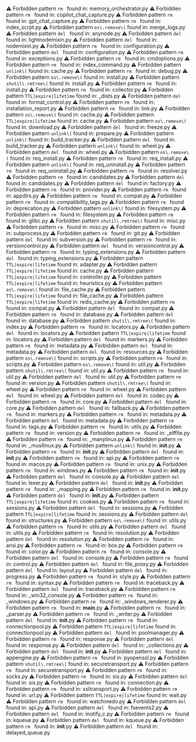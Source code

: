 ⚠️  Forbidden pattern `rm ` found in: memory_orchestrator.py
⚠️  Forbidden pattern `rm ` found in: copilot_chat_capture.py
⚠️  Forbidden pattern `rm ` found in: gpt_chat_capture.py
⚠️  Forbidden pattern `rm ` found in: index_scrpt.py
⚠️  Forbidden pattern `os\.remove\(` found in: merge_logs.py
⚠️  Forbidden pattern `del ` found in: anynode.py
⚠️  Forbidden pattern `del ` found in: lightnodemixin.py
⚠️  Forbidden pattern `del ` found in: nodemixin.py
⚠️  Forbidden pattern `rm ` found in: configuration.py
⚠️  Forbidden pattern `del ` found in: configuration.py
⚠️  Forbidden pattern `rm ` found in: exceptions.py
⚠️  Forbidden pattern `rm ` found in: cmdoptions.py
⚠️  Forbidden pattern `rm ` found in: index_command.py
⚠️  Forbidden pattern `unlink\(` found in: cache.py
⚠️  Forbidden pattern `rm ` found in: debug.py
⚠️  Forbidden pattern `os\.remove\(` found in: install.py
⚠️  Forbidden pattern `shutil\.rmtree\(` found in: install.py
⚠️  Forbidden pattern `rm ` found in: install.py
⚠️  Forbidden pattern `rm ` found in: collector.py
⚠️  Forbidden pattern `TTL|expire|lifetime` found in: _dists.py
⚠️  Forbidden pattern `del ` found in: format_control.py
⚠️  Forbidden pattern `rm ` found in: installation_report.py
⚠️  Forbidden pattern `rm ` found in: link.py
⚠️  Forbidden pattern `os\.remove\(` found in: cache.py
⚠️  Forbidden pattern `TTL|expire|lifetime` found in: cache.py
⚠️  Forbidden pattern `os\.remove\(` found in: download.py
⚠️  Forbidden pattern `del ` found in: freeze.py
⚠️  Forbidden pattern `unlink\(` found in: prepare.py
⚠️  Forbidden pattern `unlink\(` found in: build_tracker.py
⚠️  Forbidden pattern `del ` found in: build_tracker.py
⚠️  Forbidden pattern `unlink\(` found in: wheel.py
⚠️  Forbidden pattern `del ` found in: wheel.py
⚠️  Forbidden pattern `os\.remove\(` found in: req_install.py
⚠️  Forbidden pattern `rm ` found in: req_install.py
⚠️  Forbidden pattern `unlink\(` found in: req_uninstall.py
⚠️  Forbidden pattern `rm ` found in: req_uninstall.py
⚠️  Forbidden pattern `rm ` found in: resolver.py
⚠️  Forbidden pattern `rm ` found in: candidates.py
⚠️  Forbidden pattern `del ` found in: candidates.py
⚠️  Forbidden pattern `del ` found in: factory.py
⚠️  Forbidden pattern `rm ` found in: provider.py
⚠️  Forbidden pattern `rm ` found in: appdirs.py
⚠️  Forbidden pattern `rm ` found in: compat.py
⚠️  Forbidden pattern `rm ` found in: compatibility_tags.py
⚠️  Forbidden pattern `rm ` found in: deprecation.py
⚠️  Forbidden pattern `unlink\(` found in: filesystem.py
⚠️  Forbidden pattern `rm ` found in: filesystem.py
⚠️  Forbidden pattern `rm ` found in: glibc.py
⚠️  Forbidden pattern `shutil\.rmtree\(` found in: misc.py
⚠️  Forbidden pattern `rm ` found in: misc.py
⚠️  Forbidden pattern `rm ` found in: subprocess.py
⚠️  Forbidden pattern `rm ` found in: git.py
⚠️  Forbidden pattern `del ` found in: subversion.py
⚠️  Forbidden pattern `rm ` found in: versioncontrol.py
⚠️  Forbidden pattern `del ` found in: versioncontrol.py
⚠️  Forbidden pattern `rm ` found in: typing_extensions.py
⚠️  Forbidden pattern `del ` found in: typing_extensions.py
⚠️  Forbidden pattern `TTL|expire|lifetime` found in: adapter.py
⚠️  Forbidden pattern `TTL|expire|lifetime` found in: cache.py
⚠️  Forbidden pattern `TTL|expire|lifetime` found in: controller.py
⚠️  Forbidden pattern `TTL|expire|lifetime` found in: heuristics.py
⚠️  Forbidden pattern `os\.remove\(` found in: file_cache.py
⚠️  Forbidden pattern `TTL|expire|lifetime` found in: file_cache.py
⚠️  Forbidden pattern `TTL|expire|lifetime` found in: redis_cache.py
⚠️  Forbidden pattern `rm ` found in: compat.py
⚠️  Forbidden pattern `del ` found in: compat.py
⚠️  Forbidden pattern `rm ` found in: database.py
⚠️  Forbidden pattern `del ` found in: database.py
⚠️  Forbidden pattern `shutil\.rmtree\(` found in: index.py
⚠️  Forbidden pattern `rm ` found in: locators.py
⚠️  Forbidden pattern `del ` found in: locators.py
⚠️  Forbidden pattern `TTL|expire|lifetime` found in: locators.py
⚠️  Forbidden pattern `del ` found in: markers.py
⚠️  Forbidden pattern `rm ` found in: metadata.py
⚠️  Forbidden pattern `del ` found in: metadata.py
⚠️  Forbidden pattern `del ` found in: resources.py
⚠️  Forbidden pattern `os\.remove\(` found in: scripts.py
⚠️  Forbidden pattern `rm ` found in: scripts.py
⚠️  Forbidden pattern `os\.remove\(` found in: util.py
⚠️  Forbidden pattern `shutil\.rmtree\(` found in: util.py
⚠️  Forbidden pattern `rm ` found in: util.py
⚠️  Forbidden pattern `del ` found in: util.py
⚠️  Forbidden pattern `rm ` found in: version.py
⚠️  Forbidden pattern `shutil\.rmtree\(` found in: wheel.py
⚠️  Forbidden pattern `rm ` found in: wheel.py
⚠️  Forbidden pattern `del ` found in: wheel.py
⚠️  Forbidden pattern `del ` found in: codec.py
⚠️  Forbidden pattern `rm ` found in: core.py
⚠️  Forbidden pattern `del ` found in: core.py
⚠️  Forbidden pattern `del ` found in: fallback.py
⚠️  Forbidden pattern `rm ` found in: markers.py
⚠️  Forbidden pattern `rm ` found in: metadata.py
⚠️  Forbidden pattern `del ` found in: metadata.py
⚠️  Forbidden pattern `rm ` found in: tags.py
⚠️  Forbidden pattern `rm ` found in: utils.py
⚠️  Forbidden pattern `rm ` found in: version.py
⚠️  Forbidden pattern `rm ` found in: _elffile.py
⚠️  Forbidden pattern `rm ` found in: _manylinux.py
⚠️  Forbidden pattern `rm ` found in: _musllinux.py
⚠️  Forbidden pattern `unlink\(` found in: __init__.py
⚠️  Forbidden pattern `rm ` found in: __init__.py
⚠️  Forbidden pattern `del ` found in: __init__.py
⚠️  Forbidden pattern `rm ` found in: api.py
⚠️  Forbidden pattern `rm ` found in: macos.py
⚠️  Forbidden pattern `rm ` found in: unix.py
⚠️  Forbidden pattern `rm ` found in: windows.py
⚠️  Forbidden pattern `rm ` found in: __init__.py
⚠️  Forbidden pattern `del ` found in: console.py
⚠️  Forbidden pattern `del ` found in: lexer.py
⚠️  Forbidden pattern `del ` found in: __init__.py
⚠️  Forbidden pattern `rm ` found in: _mapping.py
⚠️  Forbidden pattern `rm ` found in: __init__.py
⚠️  Forbidden pattern `del ` found in: __init__.py
⚠️  Forbidden pattern `TTL|expire|lifetime` found in: cookies.py
⚠️  Forbidden pattern `rm ` found in: sessions.py
⚠️  Forbidden pattern `del ` found in: sessions.py
⚠️  Forbidden pattern `TTL|expire|lifetime` found in: sessions.py
⚠️  Forbidden pattern `del ` found in: structures.py
⚠️  Forbidden pattern `os\.remove\(` found in: utils.py
⚠️  Forbidden pattern `rm ` found in: utils.py
⚠️  Forbidden pattern `del ` found in: utils.py
⚠️  Forbidden pattern `rm ` found in: resolution.py
⚠️  Forbidden pattern `del ` found in: resolution.py
⚠️  Forbidden pattern `rm ` found in: ansi.py
⚠️  Forbidden pattern `rm ` found in: box.py
⚠️  Forbidden pattern `rm ` found in: color.py
⚠️  Forbidden pattern `rm ` found in: console.py
⚠️  Forbidden pattern `del ` found in: console.py
⚠️  Forbidden pattern `rm ` found in: control.py
⚠️  Forbidden pattern `del ` found in: file_proxy.py
⚠️  Forbidden pattern `del ` found in: layout.py
⚠️  Forbidden pattern `del ` found in: progress.py
⚠️  Forbidden pattern `rm ` found in: style.py
⚠️  Forbidden pattern `rm ` found in: syntax.py
⚠️  Forbidden pattern `rm ` found in: traceback.py
⚠️  Forbidden pattern `del ` found in: traceback.py
⚠️  Forbidden pattern `rm ` found in: _win32_console.py
⚠️  Forbidden pattern `rm ` found in: _windows.py
⚠️  Forbidden pattern `rm ` found in: _windows_renderer.py
⚠️  Forbidden pattern `rm ` found in: __main__.py
⚠️  Forbidden pattern `rm ` found in: _parser.py
⚠️  Forbidden pattern `rm ` found in: _writer.py
⚠️  Forbidden pattern `del ` found in: __init__.py
⚠️  Forbidden pattern `rm ` found in: connectionpool.py
⚠️  Forbidden pattern `TTL|expire|lifetime` found in: connectionpool.py
⚠️  Forbidden pattern `del ` found in: poolmanager.py
⚠️  Forbidden pattern `rm ` found in: response.py
⚠️  Forbidden pattern `del ` found in: response.py
⚠️  Forbidden pattern `del ` found in: _collections.py
⚠️  Forbidden pattern `del ` found in: __init__.py
⚠️  Forbidden pattern `del ` found in: appengine.py
⚠️  Forbidden pattern `rm ` found in: pyopenssl.py
⚠️  Forbidden pattern `shutil\.rmtree\(` found in: securetransport.py
⚠️  Forbidden pattern `rm ` found in: securetransport.py
⚠️  Forbidden pattern `rm ` found in: socks.py
⚠️  Forbidden pattern `rm ` found in: six.py
⚠️  Forbidden pattern `del ` found in: six.py
⚠️  Forbidden pattern `rm ` found in: connection.py
⚠️  Forbidden pattern `rm ` found in: ssltransport.py
⚠️  Forbidden pattern `rm ` found in: url.py
⚠️  Forbidden pattern `TTL|expire|lifetime` found in: wait.py
⚠️  Forbidden pattern `rm ` found in: watchmedo.py
⚠️  Forbidden pattern `del ` found in: api.py
⚠️  Forbidden pattern `del ` found in: fsevents2.py
⚠️  Forbidden pattern `del ` found in: inotify_c.py
⚠️  Forbidden pattern `rm ` found in: kqueue.py
⚠️  Forbidden pattern `del ` found in: kqueue.py
⚠️  Forbidden pattern `rm ` found in: __init__.py
⚠️  Forbidden pattern `del ` found in: delayed_queue.py
